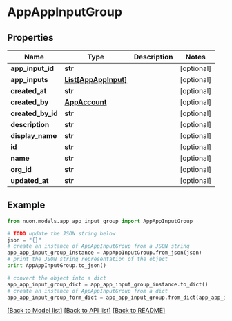 # AppAppInputGroup


## Properties

Name | Type | Description | Notes
------------ | ------------- | ------------- | -------------
**app_input_id** | **str** |  | [optional] 
**app_inputs** | [**List[AppAppInput]**](AppAppInput.md) |  | [optional] 
**created_at** | **str** |  | [optional] 
**created_by** | [**AppAccount**](AppAccount.md) |  | [optional] 
**created_by_id** | **str** |  | [optional] 
**description** | **str** |  | [optional] 
**display_name** | **str** |  | [optional] 
**id** | **str** |  | [optional] 
**name** | **str** |  | [optional] 
**org_id** | **str** |  | [optional] 
**updated_at** | **str** |  | [optional] 

## Example

```python
from nuon.models.app_app_input_group import AppAppInputGroup

# TODO update the JSON string below
json = "{}"
# create an instance of AppAppInputGroup from a JSON string
app_app_input_group_instance = AppAppInputGroup.from_json(json)
# print the JSON string representation of the object
print AppAppInputGroup.to_json()

# convert the object into a dict
app_app_input_group_dict = app_app_input_group_instance.to_dict()
# create an instance of AppAppInputGroup from a dict
app_app_input_group_form_dict = app_app_input_group.from_dict(app_app_input_group_dict)
```
[[Back to Model list]](../README.md#documentation-for-models) [[Back to API list]](../README.md#documentation-for-api-endpoints) [[Back to README]](../README.md)


